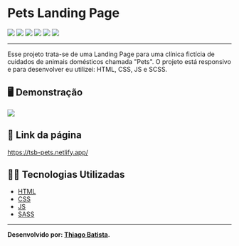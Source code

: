 # Pets Landing Page

![](https://img.shields.io/badge/HTML5-E34F26?style=for-the-badge&logo=html5&logoColor=white) ![](https://img.shields.io/badge/javascript-yellow?style=for-the-badge&logo=javascript&logoColor=white) ![](https://img.shields.io/badge/CSS3-1572B6?style=for-the-badge&logo=css3&logoColor=white) ![](https://img.shields.io/badge/Sass-ff0084?style=for-the-badge&logo=sass&logoColor=white) ![](https://img.shields.io/badge/Visual_Studio_Code-0078D4?style=for-the-badge&logo=visual%20studio%20code&logoColor=white) ![](https://img.shields.io/badge/Markdown-000000?style=for-the-badge&logo=markdown&logoColor=white)

---

Esse projeto trata-se de uma Landing Page para uma clínica fictícia de cuidados de animais domésticos chamada "Pets".
O projeto está responsivo e para desenvolver eu utilizei: HTML, CSS, JS e SCSS.

## 🖥️ Demonstração

![](/resultado/pets.png)

## 🔗 Link da página

https://tsb-pets.netlify.app/

## 👨‍💻 Tecnologias Utilizadas

- [HTML](https://developer.mozilla.org/pt-BR/docs/Web/HTML)
- [CSS](https://developer.mozilla.org/pt-BR/docs/Web/CSS)
- [JS](https://developer.mozilla.org/pt-BR/docs/Web/JavaScript)
- [SASS](https://sass-lang.com/documentation/)

---

**Desenvolvido por: [Thiago Batista](https://github.com/ThiagoSantosBatista/).**
